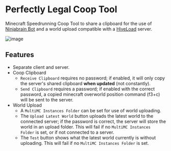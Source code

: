 # Perfectly Legal Coop Tool
Minecraft Speedrunning Coop Tool to share a clipboard for the use of [Ninjabrain Bot](https://github.com/Ninjabrain1/Ninjabrain-Bot) and a world upload compatible with a [HiveLoad](https://github.com/DuncanRuns/HiveLoad) server.

![image](https://user-images.githubusercontent.com/59705125/168005385-10b7f4d9-6a3b-43ce-8387-d95c49bbf4c7.png)


## Features

- Separate client and server.
- Coop Clipboard
    - `Receive Clipboard` requires no password; if enabled, it will only copy the server's shared clipboard **when updated** (not constantly).
    - `Send Clipboard` requires a password; if enabled with the correct password, a copied minecraft overworld position command (f3+c) will be sent to the server.
- World Upload
    - A `MultiMC Instances Folder` can be set for use of world uploading.
    - The `Upload Latest World` button uploads the latest world to the connected server; if the password is correct, the server will store the world in an upload folder. This will fail if no `MultiMC Instances Folder` is set, or if not connected to a server.
    - The `Test` button shows what the latest world currently is without uploading. This will fail if no `MultiMC Instances Folder` is set.
